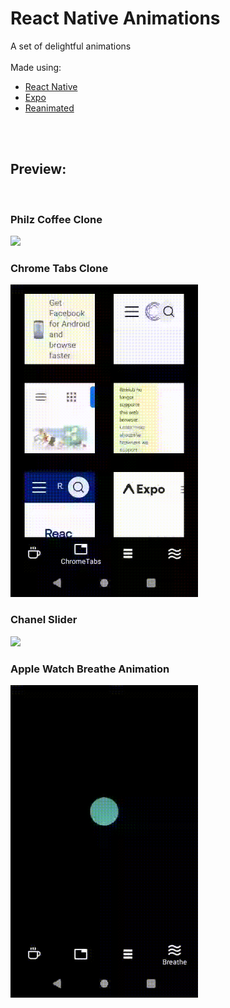 <h1>React Native Animations</h1>
<span>A set of delightful animations</span>
<br/>
<br/>
<span>Made using:</span>
<ul>
  <li><a href="https://reactnative.dev/">React Native</a></li>
  <li><a href="https://expo.dev/">Expo</a></li>
  <li><a href="https://docs.swmansion.com/react-native-reanimated/">Reanimated</a></li>
</ul>
<br />

<br />
<h2>Preview: </h2>
<br />
<h3>Philz Coffee Clone</h3>
<img src="./.github/assets/philzcoffee.gif" width="300" />

<br />
<h3>Chrome Tabs Clone</h3>
<img src="./.github/assets/chrome.gif" width="300" />

<br />
<h3>Chanel Slider</h3>
<img src="./.github/assets/chanel.gif" width="300" />

<br />
<h3>Apple Watch Breathe Animation </h3>
<img src="./.github/assets/breathe.gif" width="300" />

